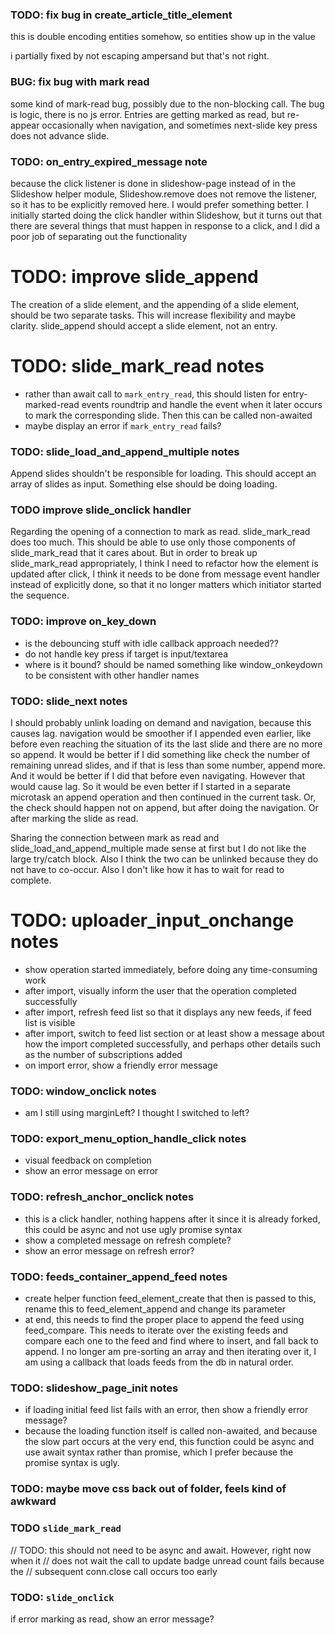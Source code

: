 
### TODO: fix bug in create_article_title_element

this is double encoding entities somehow, so entities show up in the value

i partially fixed by not escaping ampersand but that's not right.

### BUG: fix bug with mark read
some kind of mark-read bug, possibly due to the non-blocking call. The bug is logic, there is no js error. Entries are getting marked as read, but re-appear occasionally when navigation, and sometimes next-slide key press does not advance slide.

### TODO: on_entry_expired_message note
because the click listener is done in slideshow-page instead of in the Slideshow helper module, Slideshow.remove does not remove the listener, so it has to be explicitly removed here. I would prefer something better. I initially started doing the click handler within Slideshow, but it turns out that there are several things that must happen in response to a click, and I did a poor job of separating out the functionality

# TODO: improve slide_append
The creation of a slide element, and the appending of a slide element, should be two separate tasks. This will increase flexibility and maybe clarity. slide_append should accept a slide element, not an entry.

# TODO: slide_mark_read notes

* rather than await call to `mark_entry_read`, this should listen for entry-marked-read events roundtrip and handle the event when it later occurs to mark the corresponding slide. Then this can be called non-awaited
* maybe display an error if `mark_entry_read` fails?

### TODO: slide_load_and_append_multiple notes
Append slides shouldn't be responsible for loading. This should accept an array of slides as input. Something else should be doing loading.

### TODO improve slide_onclick handler
Regarding the opening of a connection to mark as read. slide_mark_read does too much. This should be able to use only those components of slide_mark_read that it cares about. But in order to break up slide_mark_read appropriately, I think I need to refactor how the element is updated after click, I think it needs to be done from message event handler instead of explicitly done, so that it no longer matters which initiator started the sequence.

### TODO: improve on_key_down
* is the debouncing stuff with idle callback approach needed??
* do not handle key press if target is input/textarea
* where is it bound? should be named something like window_onkeydown to be consistent with other handler names

### TODO: slide_next notes
I should probably unlink loading on demand and navigation, because this causes lag. navigation would be smoother if I appended even earlier, like before even reaching the situation of its the last slide and there are no more so append. It would be better if I did something like check the number of remaining unread slides, and if that is less than some number, append more. And it would be better if I did that before even navigating. However that would cause lag. So it would be even better if I started in a separate microtask an append operation and then continued in the current task. Or, the check should happen not on append, but after doing the navigation. Or after marking the slide as read.

Sharing the connection between mark as read and slide_load_and_append_multiple made sense at first but I do not like the large try/catch block. Also I think the two can be unlinked because they do not have to co-occur. Also I don't like how it has to wait for read to complete.

# TODO: uploader_input_onchange notes
* show operation started immediately, before doing any time-consuming work
* after import, visually inform the user that the operation completed successfully
* after import, refresh feed list so that it displays any new feeds, if feed list is visible
* after import, switch to feed list section or at least show a message about how the import completed successfully, and perhaps other details such as the number of subscriptions added
* on import error, show a friendly error message

### TODO: window_onclick notes
* am I still using marginLeft? I thought I switched to left?

### TODO: export_menu_option_handle_click notes
* visual feedback on completion
* show an error message on error

### TODO: refresh_anchor_onclick notes
* this is a click handler, nothing happens after it since it is already forked, this could be async and not use ugly promise syntax
* show a completed message on refresh complete?
* show an error message on refresh error?

### TODO: feeds_container_append_feed notes
* create helper function feed_element_create that then is passed to this, rename this to feed_element_append and change its parameter
* at end, this needs to find the proper place to append the feed using feed_compare. This needs to iterate over the existing feeds and compare each one to the feed and find where to insert, and fall back to append. I no longer am pre-sorting an array and then iterating over it, I am using a callback that loads feeds from the db in natural order.

### TODO: slideshow_page_init notes
* if loading initial feed list fails with an error, then show a friendly error message?
* because the loading function itself is called non-awaited, and because the slow part occurs at the very end, this function could be async and use await syntax rather than promise, which I prefer because the promise syntax is ugly.

### TODO:  maybe move css back out of folder, feels kind of awkward

### TODO `slide_mark_read`

// TODO: this should not need to be async and await. However, right now when it
// does not wait the call to update badge unread count fails because the
// subsequent conn.close call occurs too early

### TODO: `slide_onclick`

if error marking as read, show an error message?
